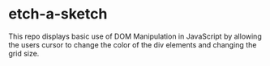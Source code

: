 # etch-a-sketch

This repo displays basic use of DOM Manipulation in JavaScript by allowing the users cursor to change the color of the div elements and changing the grid size.
